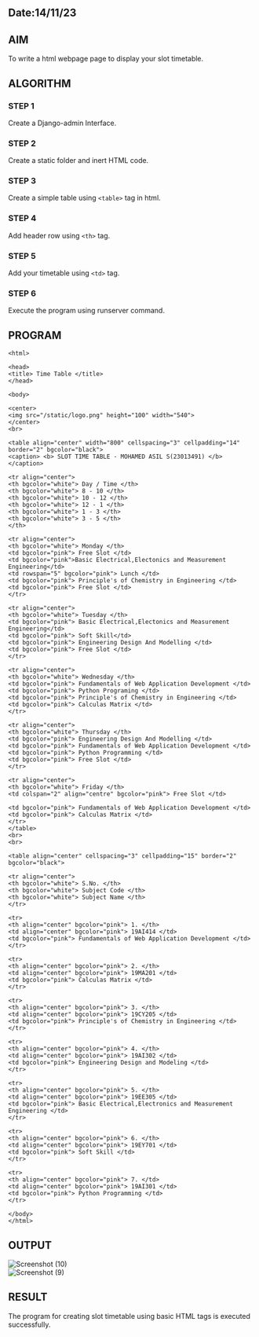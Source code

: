 ## Date:14/11/23
## AIM
To write a html webpage page to display your slot timetable.

## ALGORITHM
### STEP 1
Create a Django-admin Interface.

### STEP 2
Create a static folder and inert HTML code.

### STEP 3
Create a simple table using ```<table>``` tag in html.

### STEP 4
Add header row using ```<th>``` tag.

### STEP 5
Add your timetable using ```<td>``` tag.

### STEP 6
Execute the program using runserver command.

## PROGRAM
```
<html>

<head>
<title> Time Table </title>
</head>

<body>

<center>
<img src="/static/logo.png" height="100" width="540">
</center>
<br>

<table align="center" width="800" cellspacing="3" cellpadding="14" border="2" bgcolor="black">
<caption> <b> SLOT TIME TABLE - MOHAMED ASIL S(23013491) </b> </caption>

<tr align="center">
<th bgcolor="white"> Day / Time </th>
<th bgcolor="white"> 8 - 10 </th>
<th bgcolor="white"> 10 - 12 </th>
<th bgcolor="white"> 12 - 1 </th>
<th bgcolor="white"> 1 - 3 </th>
<th bgcolor="white"> 3 - 5 </th>
</th>

<tr align="center">
<th bgcolor="white"> Monday </th>
<td bgcolor="pink"> Free Slot </td>
<td bgcolor="pink">Basic Electrical,Electonics and Measurement Engineering</td>
<td rowspan="5" bgcolor="pink"> Lunch </td>
<td bgcolor="pink"> Principle's of Chemistry in Engineering </td>
<td bgcolor="pink"> Free Slot </td>
</tr>

<tr align="center">
<th bgcolor="white"> Tuesday </th>
<td bgcolor="pink"> Basic Electrical,Electonics and Measurement Engineering</td>
<td bgcolor="pink"> Soft Skill</td>
<td bgcolor="pink"> Engineering Design And Modelling </td>
<td bgcolor="pink"> Free Slot </td>
</tr>

<tr align="center">
<th bgcolor="white"> Wednesday </th>
<td bgcolor="pink"> Fundamentals of Web Application Development </td>
<td bgcolor="pink"> Python Programing </td>
<td bgcolor="pink"> Principle's of Chemistry in Engineering </td>
<td bgcolor="pink"> Calculas Matrix </td>
</tr>

<tr align="center">
<th bgcolor="white"> Thursday </th>
<td bgcolor="pink"> Engineering Design And Modelling </td>
<td bgcolor="pink"> Fundamentals of Web Application Development </td>
<td bgcolor="pink"> Python Programming </td>
<td bgcolor="pink"> Free Slot </td>
</tr>

<tr align="center">
<th bgcolor="white"> Friday </th>
<td colspan="2" align="centre" bgcolor="pink"> Free Slot </td>

<td bgcolor="pink"> Fundamentals of Web Application Development </td>
<td bgcolor="pink"> Calculas Matrix </td>
</tr>
</table>
<br>
<br>

<table align="center" cellspacing="3" cellpadding="15" border="2" bgcolor="black">

<tr align="center">
<th bgcolor="white"> S.No. </th>
<th bgcolor="white"> Subject Code </th>
<th bgcolor="white"> Subject Name </th>
</tr>

<tr>
<th align="center" bgcolor="pink"> 1. </th>
<td align="center" bgcolor="pink"> 19AI414 </td>
<td bgcolor="pink"> Fundamentals of Web Application Development </td>
</tr>

<tr>
<th align="center" bgcolor="pink"> 2. </th>
<td align="center" bgcolor="pink"> 19MA201 </td>
<td bgcolor="pink"> Calculas Matrix </td>
</tr>

<tr>
<th align="center" bgcolor="pink"> 3. </th>
<td align="center" bgcolor="pink"> 19CY205 </td>
<td bgcolor="pink"> Principle's of Chemistry in Engineering </td>
</tr>

<tr>
<th align="center" bgcolor="pink"> 4. </th>
<td align="center" bgcolor="pink"> 19AI302 </td>
<td bgcolor="pink"> Engineering Design and Modeling </td>
</tr>

<tr>
<th align="center" bgcolor="pink"> 5. </th>
<td align="center" bgcolor="pink"> 19EE305 </td>
<td bgcolor="pink"> Basic Electrical,Electronics and Measurement Engineering </td>
</tr>

<tr>
<th align="center" bgcolor="pink"> 6. </th>
<td align="center" bgcolor="pink"> 19EY701 </td>
<td bgcolor="pink"> Soft Skill </td>
</tr>

<tr>
<th align="center" bgcolor="pink"> 7. </td>
<td align="center" bgcolor="pink"> 19AI301 </td>
<td bgcolor="pink"> Python Programming </td>
</tr>

</body>
</html>

```
## OUTPUT
![Screenshot (10)](https://github.com/Mohamedasils/slot1/assets/144870445/2e1d23e0-be19-4fa2-8329-c1a920a53281)  
![Screenshot (9)](https://github.com/Mohamedasils/slot1/assets/144870445/6781f505-5f0e-45a1-9d42-ed8db0ef8093)

## RESULT
The program for creating slot timetable using basic HTML tags is executed successfully.







